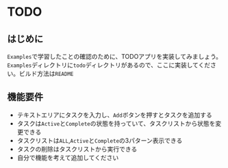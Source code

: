 # TODO

## はじめに
`Examples`で学習したことの確認のために、TODOアプリを実装してみましょう。`Examples`ディレクトリに`todo`ディレクトリがあるので、ここに実装してください。ビルド方法は`README`


## 機能要件
- テキストエリアにタスクを入力し、`Add`ボタンを押すとタスクを追加する
- タスクは`Active`と`Complete`の状態を持っていて、タスクリストから状態を変更できる
- タスクリストは`ALL`,`Active`と`Complete`の3パターン表示できる
- タスクの削除はタスクリストから実行できる
- 自分で機能を考えて追加してください